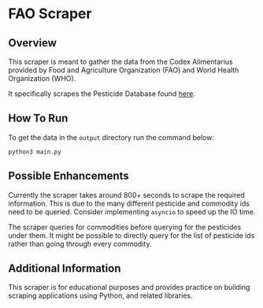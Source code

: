 # FAO Scraper


## Overview

This scraper is meant to gather the data from the Codex Alimentarius provided by Food and Agriculture Organization (FAO) and World Health Organization (WHO).

It specifically scrapes the Pesticide Database found [here](https://www.fao.org/fao-who-codexalimentarius/codex-texts/dbs/pestres/en/).


## How To Run

To get the data in the `output` directory run the command below:
```
python3 main.py
```


## Possible Enhancements

Currently the scraper takes around 800+ seconds to scrape the required information.
This is due to the many different pesticide and commodity ids need to be queried. 
Consider implementing `asyncio` to speed up the IO time.

The scraper queries for commodities before querying for the pesticides under them. It might be possible to directly query for the list of pesticide ids rather than going through every commodity.


## Additional Information

This scraper is for educational purposes and provides practice on building scraping applications using Python, and related libraries.